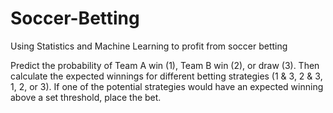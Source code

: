 # Soccer-Betting
Using Statistics and Machine Learning to profit from soccer betting

Predict the probability of Team A win (1), Team B win (2), or draw (3). Then calculate the expected winnings for different betting strategies (1 & 3, 2 & 3, 1, 2, or 3). If one of the potential strategies would have an expected winning above a set threshold, place the bet.
